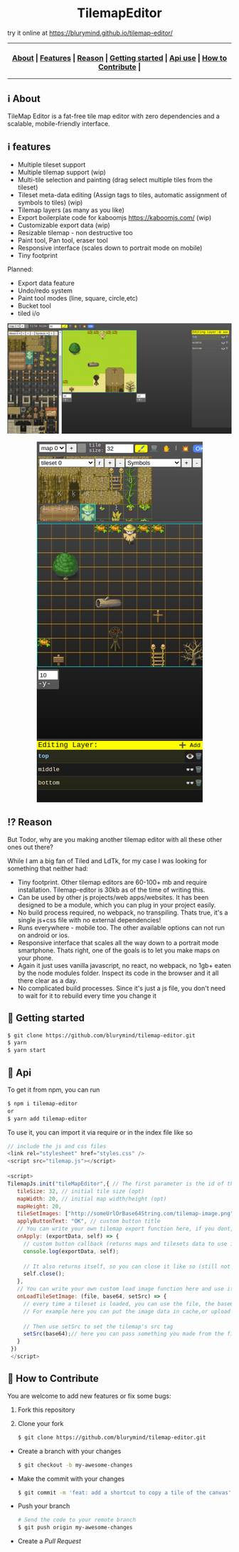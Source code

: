 <h1 align="center">TilemapEditor</h1>

try it online at https://blurymind.github.io/tilemap-editor/

---

<h3 align="center">
  <a href="#information_source-about">About</a>&nbsp;|
  <a href="#information_source-features">Features</a>&nbsp;|
  <a href="#interrobang-reason">Reason</a>&nbsp;|
  <a href="#link-getting-started">Getting started</a>&nbsp;|
  <a href="#link-api">Api use</a>&nbsp;|
  <a href="#link-how-to-contribute">How to Contribute</a>&nbsp;|
</h3>

---

## :information_source: About

TileMap Editor is a fat-free tile map editor with zero dependencies and a scalable, mobile-friendly interface.

## :information_source: features

- Multiple tileset support
- Multiple tilemap support (wip)
- Multi-tile selection and painting (drag select multiple tiles from the tileset)
- Tileset meta-data editing (Assign tags to tiles, automatic assignment of symbols to tiles) (wip)
- Tilemap layers (as many as you like)
- Export boilerplate code for kaboomjs https://kaboomjs.com/ (wip)
- Customizable export data (wip)
- Resizable tilemap - non destructive too
- Paint tool, Pan tool, eraser tool
- Responsive interface (scales down to portrait mode on mobile)
- Tiny footprint 

Planned:
- Export data feature
- Undo/redo system
- Paint tool modes (line, square, circle,etc)
- Bucket tool
- tiled i/o

<p align="center">
  <img src="screenshots/desktop.png" />
</p>

 <p align="center">
  <img src="screenshots/mobile.png" />
</p>

## :interrobang: Reason

But Todor, why are you making another tilemap editor with all these other ones out there?

While I am a big fan of Tiled and LdTk, for my case I was looking for something that neither had:
- Tiny footprint. Other tilemap editors are 60-100+ mb and require installation. Tilemap-editor is 30kb as of the time of writing this.
- Can be used by other js projects/web apps/websites. It has been designed to be a module, which you can plug in your project easily.
- No build process required, no webpack, no transpiling. Thats true, it's a single js+css file with no external dependencies!
- Runs everywhere - mobile too. The other available options can not run on android or ios.
- Responsive interface that scales all the way down to a portrait mode smartphone. Thats right, one of the goals is to let you make maps on your phone.
- Again it just uses vanilla javascript, no react, no webpack, no 1gb+ eaten by the node modules folder. Inspect its code in the browser and it all there clear as a day.
- No complicated build processes. Since it's just a js file, you don't need to wait for it to rebuild every time you change it

## :link: Getting started

   ```bash
   $ git clone https://github.com/blurymind/tilemap-editor.git
   $ yarn
   $ yarn start
   ```

## :link: Api

To get it from npm, you can run

```bash
$ npm i tilemap-editor
or
$ yarn add tilemap-editor
```
  
To use it, you can import it via require or in the index file like so

   ```js
   // include the js and css files
   <link rel="stylesheet" href="styles.css" />
   <script src="tilemap.js"></script>
   
   <script>
   TilemapJs.init("tileMapEditor",{ // The first parameter is the id of the ellement you want to attach it to
      tileSize: 32, // initial tile size (opt)
      mapWidth: 20, // initial map width/height (opt)
      mapHeight: 20,
      tileSetImages: ["http://someUrlOrBase64String.com/tilemap-image.png"], // image src for tilesets (requires at least one atm)
      applyButtonText: "OK", // custom button title
      // You can write your own tilemap export function here, if you dont, tilemap-edit will simply download the data to your fs
      onApply: (exportData, self) => {
        // custom button callback (returns maps and tilesets data to use in other engines/apps)
        console.log(exportData, self);
        
        // It also returns itself, so you can close it like so (still not implemented)
        self.close();
      }, 
      // You can write your own custom load image function here and use it for the tileset src loading. If you dont, the base64 string will be used instead
      onLoadTileSetImage: (file, base64, setSrc) => {
        // every time a tileset is loaded, you can use the file, the base64 and setSrc to write your own method
        // For example here you can put the image data in cache,or upload it or whatever.
        
        // Then use setSrc to set the tilemap's src tag
        setSrc(base64);// here you can pass something you made from the file blob instead of the base64
      }
    })
    </script>
   ```
   

## :link: How to Contribute

You are welcome to add new features or fix some bugs:

1. Fork this repository

2. Clone your fork
   ```bash
   $ git clone https://github.com/blurymind/tilemap-editor.git
   ```

- Create a branch with your changes

  ```bash
  $ git checkout -b my-awesome-changes
  ```

- Make the commit with your changes

  ```bash
  $ git commit -m 'feat: add a shortcut to copy a tile of the canvas'
  ```

- Push your branch

  ```bash
  # Send the code to your remote branch
  $ git push origin my-awesome-changes
  ```

- Create a _Pull Request_
